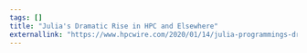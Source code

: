 ```yaml
---
tags: []
title: "Julia's Dramatic Rise in HPC and Elsewhere"
externallink: "https://www.hpcwire.com/2020/01/14/julia-programmings-dramatic-rise-in-hpc-and-elsewhere/"
---
```

